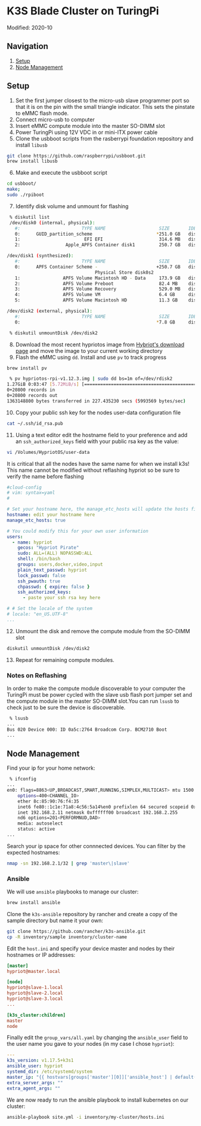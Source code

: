 # K3S Blade Cluster on TuringPi
Modified: 2020-10

## Navigation
1. [Setup](#Setup)
2. [Node Management](#node-management)

## Setup
1. Set the first jumper closest to the micro-usb slave programmer port so that it is on the pin with the small triangle indicator. This sets the pinstate to eMMC flash mode. 
2. Connect micro-usb to computer
3. Insert eMMC compute module into the master SO-DIMM slot
4. Power TuringPi using 12V VDC in or mini-ITX power cable
5. Clone the usbboot scripts from the rasberrypi foundation repository and install `libusb`
```bash
git clone https://github.com/raspberrypi/usbboot.git
brew install libusb
```
6. Make and execute the usbboot script
```bash
cd usbboot/
make;
sudo ./rpiboot
```
7. Identify disk volume and unmount for flashing
```bash
 % diskutil list
 /dev/disk0 (internal, physical):
   #:                       TYPE NAME                    SIZE       IDENTIFIER
   0:      GUID_partition_scheme                        *251.0 GB   disk0
   1:                        EFI EFI                     314.6 MB   disk0s1
   2:                 Apple_APFS Container disk1         250.7 GB   disk0s2

/dev/disk1 (synthesized):
   #:                       TYPE NAME                    SIZE       IDENTIFIER
   0:      APFS Container Scheme -                      +250.7 GB   disk1
                                 Physical Store disk0s2
   1:                APFS Volume Macintosh HD - Data     173.9 GB   disk1s1
   2:                APFS Volume Preboot                 82.4 MB    disk1s2
   3:                APFS Volume Recovery                529.0 MB   disk1s3
   4:                APFS Volume VM                      6.4 GB     disk1s4
   5:                APFS Volume Macintosh HD            11.3 GB    disk1s5

/dev/disk2 (external, physical):
   #:                       TYPE NAME                    SIZE       IDENTIFIER
   0:                                                   *7.8 GB     disk2

 % diskutil unmountDisk /dev/disk2
```
8. Download the most recent hypriotos image from [Hybriot's download page](https://blog.hypriot.com/downloads/) and move the image to your current working directory
9. Flash the eMMC using `dd`. Install and use `pv` to track progress
```bash
brew install pv
```
```bash
 % pv hypriotos-rpi-v1.12.3.img | sudo dd bs=1m of=/dev/rdisk2
1.27GiB 0:03:47 [5.72MiB/s] [===========================================================================================================================>] 100%            
0+20800 records in
0+20800 records out
1363148800 bytes transferred in 227.435230 secs (5993569 bytes/sec)
```
10. Copy your public ssh key for the nodes user-data configuration file
```bash
cat ~/.ssh/id_rsa.pub
```
11. Using a text editor edit the hostname field to your preference and add an `ssh_authorized_keys` field with your public rsa key as the value:
```bash
vi /Volumes/HypriotOS/user-data
```
It is critical that all the nodes have the same name for when we install k3s! This name cannot be modified without reflashing hypriot so be sure to verify the name before flashing
```yaml
#cloud-config
# vim: syntax=yaml
#

# Set your hostname here, the manage_etc_hosts will update the hosts file entries as well
hostname: edit your hostname here
manage_etc_hosts: true

# You could modify this for your own user information
users:
  - name: hypriot
    gecos: "Hypriot Pirate"
    sudo: ALL=(ALL) NOPASSWD:ALL
    shell: /bin/bash
    groups: users,docker,video,input
    plain_text_passwd: hypriot
    lock_passwd: false
    ssh_pwauth: true
    chpasswd: { expire: false }
    ssh_authorized_keys:
      - paste your ssh rsa key here

# # Set the locale of the system
# locale: "en_US.UTF-8"
...
```
12. Unmount the disk and remove the compute module from the SO-DIMM slot
```bash
diskutil unmountDisk /dev/disk2
```
13. Repeat for remaining compute modules.

### Notes on Reflashing
In order to make the compute module discoverable to your computer the TuringPi must be power cycled with the slave usb flash port jumper set and the compute module in the master SO-DIMM slot.You can run `lsusb` to check just to be sure the device is discoverable.

```bash
 % lsusb
...
Bus 020 Device 000: ID 0a5c:2764 Broadcom Corp. BCM2710 Boot
...
```

## Node Management
Find your ip for your home network:
```bash
 % ifconfig
...
en0: flags=8863<UP,BROADCAST,SMART,RUNNING,SIMPLEX,MULTICAST> mtu 1500
	options=400<CHANNEL_IO>
	ether 8c:85:90:76:f4:35 
	inet6 fe80::1c1e:71a8:4c56:5a14%en0 prefixlen 64 secured scopeid 0x5 
	inet 192.168.2.11 netmask 0xffffff00 broadcast 192.168.2.255
	nd6 options=201<PERFORMNUD,DAD>
	media: autoselect
	status: active
...
```
Search your ip space for other connnected devices. You can filter by the expected hostnames:
```bash
nmap -sn 192.168.2.1/32 | grep 'master\|slave'
```

### Ansible
We will use `ansible` playbooks to manage our cluster:
```bash
brew install ansible
```

Clone the `k3s-ansible` repository by rancher and create a copy of the sample directory but name it your own:
```bash
git clone https://github.com/rancher/k3s-ansible.git
cp -R inventory/sample inventory/cluster-name
```
Edit the `host.ini` and specify your device master and nodes by their hostnames or IP addresses:
```ini
[master]
hypriot@master.local

[node]
hypriot@slave-1.local
hypriot@slave-2.local
hypriot@slave-3.local
...

[k3s_cluster:children]
master
node
```

Finally edit the `group_vars/all.yaml` by changing the `ansible_user` field to the user name you gave to your nodes (in my case I chose `hypriot`):
```yaml
---
k3s_version: v1.17.5+k3s1
ansible_user: hypriot
systemd_dir: /etc/systemd/system
master_ip: "{{ hostvars[groups['master'][0]]['ansible_host'] | default(groups['master'][0]) }}"
extra_server_args: ""
extra_agent_args: ""
```

We are now ready to run the ansible playbook to install kubernetes on our cluster:
```bash
ansible-playbook site.yml -i inventory/my-cluster/hosts.ini
```